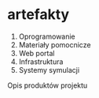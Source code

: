 # artefakty

1. Oprogramowanie
2. Materiały pomocnicze
3. Web portal
4. Infrastruktura
5. Systemy symulacji

Opis produktów projektu
